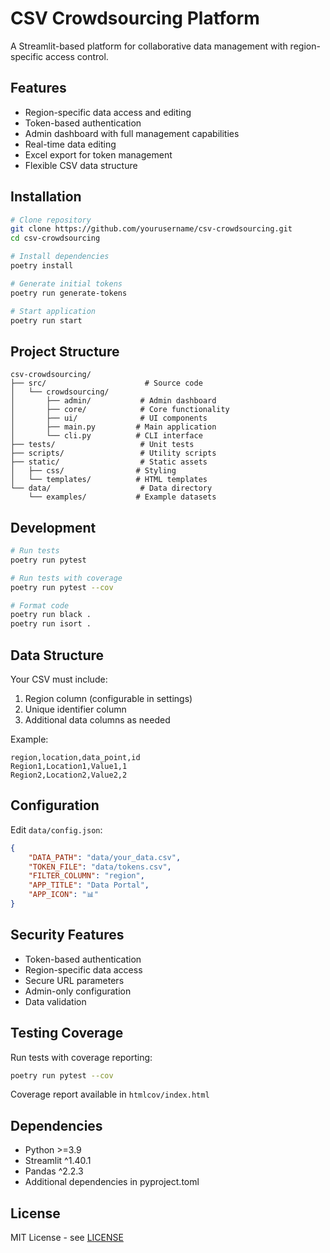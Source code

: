 # CSV Crowdsourcing Platform

A Streamlit-based platform for collaborative data management with region-specific access control.

## Features

- Region-specific data access and editing
- Token-based authentication
- Admin dashboard with full management capabilities
- Real-time data editing
- Excel export for token management
- Flexible CSV data structure

## Installation

```bash
# Clone repository
git clone https://github.com/yourusername/csv-crowdsourcing.git
cd csv-crowdsourcing

# Install dependencies
poetry install

# Generate initial tokens
poetry run generate-tokens

# Start application
poetry run start
```

## Project Structure

```
csv-crowdsourcing/
├── src/                      # Source code
│   └── crowdsourcing/
│       ├── admin/           # Admin dashboard
│       ├── core/            # Core functionality
│       ├── ui/              # UI components
│       ├── main.py         # Main application
│       └── cli.py          # CLI interface
├── tests/                   # Unit tests
├── scripts/                 # Utility scripts
├── static/                  # Static assets
│   ├── css/                # Styling
│   └── templates/          # HTML templates
└── data/                    # Data directory
    └── examples/           # Example datasets
```

## Development

```bash
# Run tests
poetry run pytest

# Run tests with coverage
poetry run pytest --cov

# Format code
poetry run black .
poetry run isort .
```

## Data Structure

Your CSV must include:
1. Region column (configurable in settings)
2. Unique identifier column
3. Additional data columns as needed

Example:
```csv
region,location,data_point,id
Region1,Location1,Value1,1
Region2,Location2,Value2,2
```

## Configuration

Edit `data/config.json`:
```json
{
    "DATA_PATH": "data/your_data.csv",
    "TOKEN_FILE": "data/tokens.csv",
    "FILTER_COLUMN": "region",
    "APP_TITLE": "Data Portal",
    "APP_ICON": "📊"
}
```

## Security Features

- Token-based authentication
- Region-specific data access
- Secure URL parameters
- Admin-only configuration
- Data validation

## Testing Coverage

Run tests with coverage reporting:
```bash
poetry run pytest --cov
```

Coverage report available in `htmlcov/index.html`

## Dependencies

- Python >=3.9
- Streamlit ^1.40.1
- Pandas ^2.2.3
- Additional dependencies in pyproject.toml

## License

MIT License - see [LICENSE](LICENSE)